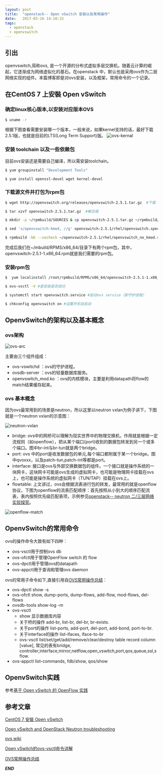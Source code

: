 ```yaml
---
layout: post
title:  "openstack-- Open vSwitch 安装以及常用操作"
date:   2017-03-16 14:10:32
tags: 
  - openstack
  - openvswitch
---
```




## 引出
openvswitch,简称ovs, 是一个开源的分布式虚拟多层交换机，随着云计算的崛起，它逐渐成为网络虚拟化的基石。在openstack 中，默认也是采用ovs作为二层网络实现的组件。本篇博客即是对ovs安装，以及框架，常用命令的一个记录。


## 在CentOS 7 上安裝 Open vSwitch

### 确定linux核心版本,以安装对应版本OVS

```bash
$ uname -r
```
根据下图查看需要安装哪一个版本，一般来说，如果kernel支持的话，最好下载2.5.1版，也就是目前的LTS(Long Term Support)版。
![ovs-kernal](http://7xrnwq.com1.z0.glb.clouddn.com/2017-03-16-ovs-kernal.png)

### 安装 toolchain 以及一些依赖包

目前ovs安装还是需要自己编译，所以需安装toolchain。

```bash
$ yum groupinstall "Development Tools"

$ yum install openssl-devel wget kernel-devel
```


### 下载源文件并打包为rpm包
```bash
$ wget http://openvswitch.org/releases/openvswitch-2.5.1.tar.gz  #下载

$ tar xzvf openvswitch-2.5.1.tar.gz  #解压缩

$ mkdir -p ~/rpmbuild/SOURCES & cp openvswitch-2.5.1.tar.gz ~/rpmbuild/SOURCES/  #创建一个打包目录并复制源文件

$ sed 's/openvswitch-kmod, //g' openvswitch-2.5.1/rhel/openvswitch.spec > openvswitch-2.5.1/rhel/openvswitch_no_kmod.spec # 修改spec文件

$ rpmbuild -bb --nocheck ~/openvswitch-2.5.1/rhel/openvswitch_no_kmod.spec # 打包
```

完成后我们在~/mbuild/RPMS/x86_64/目录下有两个rpm包，其中，openvswitch-2.5.1-1.x86_64.rpm就是我们需要的rpm包。


### 安装rpm包

```bash
$  yum localinstall /root/rpmbuild/RPMS/x86_64/openvswitch-2.5.1-1.x86_64.rpm

$ ovs-vsctl -V #查安装是否成功

$ systemctl start openvswitch.service #启动ovs service（即守护进程）

$ chkconfig openvswitch on #设置开机自启动

```



## OpenvSwitch的架构以及基本概念


### ovs架构

![ovs-arc](http://oeptotikb.bkt.clouddn.com/2017-03-11-openvswitch-arch.png)

主要由三个组件组成：

- ovs-vswitchd ：ovs的守护进程。
- ovsdb-server ：ovs的轻量数据库服务。
- openvswitch_mod.ko ：ovs的内核模块，主要是利用datapath将flow的match结果缓存起来。


### ovs 基本概念

因为ovs最常用到的场景是neutron，所以这里以neutron vxlan为例子讲下，下图就是一个neutron vxlan的示意图：

![neutron-vxlan](http://7xrnwq.com1.z0.glb.clouddn.com/2017-03-16-neutron-vxlan.png)


 - bridge: ovs中的网桥可以理解为现实世界中的物理交换机，作用就是根据一定流规则（如openflow），把从某个端口(port)收到的数据包转发到另一个或多个端口。图中br-int与br-tun就是两个bridge。
 - port: ovs 中的port是收发数据包的单元,每个端口都附属于某一个bridge。图中qvoxxx，以及patch-tun,patch-int等都是port。
 - interface: 接口是ovs与外部交换数据包的组件。一个接口就是操作系统的一块网卡，这块网卡可能是ovs生成的虚拟网卡，也可能是物理网卡挂载在ovs上，也可能是操作系统的虚拟网卡（TUN/TAP）挂载在ovs上。
 - flowtable: 上文讲过，ovs会根据流表进行包的转发，最常用的就是openflow协议，下图为openflow的流表匹配顺序：首先按照从小到大的顺序匹配流表，表内按照优先级匹配表项，示例参见[openstack-- neutron 二/三层网络实现探究](https://zhangchenchen.github.io/2017/02/12/neutron-layer2-3-realization-discovry/)。

  ![openflow-match](http://7xrnwq.com1.z0.glb.clouddn.com/2017-03-16-openvswitch-openflow-match.png)

## OpenvSwitch的常用命令

ovs的操作命令大致有如下四种：

- ovs-vsctl用于控制ovs db
- ovs-ofctl用于管理OpenFlow switch 的 flow
- ovs-dpctl用于管理ovs的datapath
- ovs-appctl用于查询和管理ovs daemon

ovs的常用子命令如下,直接引用自[OVS常用操作总结](http://fishcried.com/2016-02-09/openvswitch-ops-guide/)：

- ovs-dpctl show -s
- ovs-ofctl show, dump-ports, dump-flows, add-flow, mod-flows, del-flows
- ovsdb-tools show-log -m
- ovs-vsctl
    - show 显示数据库内容
    - 关于桥的操作 add-br, list-br, del-br, br-exists.
    - 关于port的操作 list-ports, add-port, del-port, add-bond, port-to-br.
    - 关于interface的操作 list-ifaces, iface-to-br
    - ovs-vsctl list/set/get/add/remove/clear/destroy table record column [value], 常见的表有bridge, controller,interface,mirror,netflow,open_vswitch,port,qos,queue,ssl,sflow.
- ovs-appctl list-commands, fdb/show, qos/show



## OpenvSwitch实践

参考[基于 Open vSwitch 的 OpenFlow 实践](http://www.ibm.com/developerworks/cn/cloud/library/1401_zhaoyi_openswitch/index.html)



## 参考文章


[CentOS 7 安裝 Open vSwitch](http://qbsuranalang.blogspot.com/2016/11/centos-7-open-vswitch.html)

[Open vSwitch and OpenStack Neutron troubleshooting](http://www.yet.org/2014/09/openvswitch-troubleshooting/)

[ovs wiki](https://en.wikipedia.org/wiki/Open_vSwitch)

[Open vSwitch的ovs-vsctl命令详解](http://www.rendoumi.com/open-vswitchde-ovs-vsctlming-ling-xiang-jie/)

[OVS常用操作总结](http://fishcried.com/2016-02-09/openvswitch-ops-guide/)

***END***
